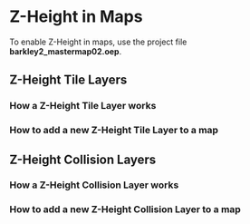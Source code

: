 # Z-Height in Maps

To enable Z-Height in maps, use the project file __barkley2_mastermap02.oep__.



## Z-Height Tile Layers

### How a Z-Height Tile Layer works

### How to add a new Z-Height Tile Layer to a map

## Z-Height Collision Layers

### How a Z-Height Collision Layer works

### How to add a new Z-Height Collision Layer to a map
